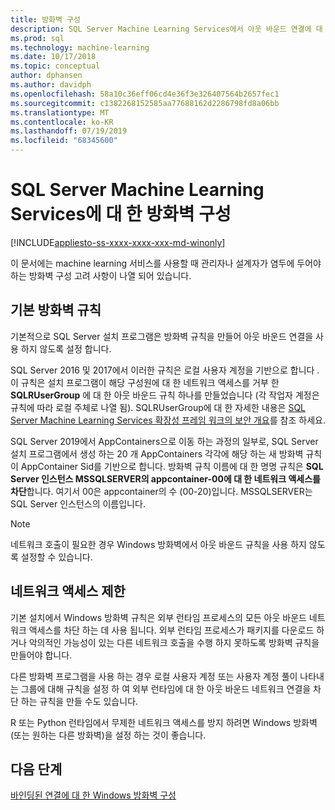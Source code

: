 ```yaml
---
title: 방화벽 구성
description: SQL Server Machine Learning Services에서 아웃 바운드 연결에 대 한 방화벽을 구성 하는 방법입니다.
ms.prod: sql
ms.technology: machine-learning
ms.date: 10/17/2018
ms.topic: conceptual
author: dphansen
ms.author: davidph
ms.openlocfilehash: 58a10c36eff06cd4e36f3e326407564b2657fec1
ms.sourcegitcommit: c1382268152585aa77688162d2286798fd8a06bb
ms.translationtype: MT
ms.contentlocale: ko-KR
ms.lasthandoff: 07/19/2019
ms.locfileid: "68345600"
---
```

# <a name="firewall-configuration-for-sql-server-machine-learning-services"></a>SQL Server Machine Learning Services에 대 한 방화벽 구성
[!INCLUDE[appliesto-ss-xxxx-xxxx-xxx-md-winonly](../../includes/appliesto-ss-xxxx-xxxx-xxx-md-winonly.md)]

이 문서에는 machine learning 서비스를 사용할 때 관리자나 설계자가 염두에 두어야 하는 방화벽 구성 고려 사항이 나열 되어 있습니다.

## <a name="default-firewall-rules"></a>기본 방화벽 규칙

기본적으로 SQL Server 설치 프로그램은 방화벽 규칙을 만들어 아웃 바운드 연결을 사용 하지 않도록 설정 합니다.

SQL Server 2016 및 2017에서 이러한 규칙은 로컬 사용자 계정을 기반으로 합니다 .이 규칙은 설치 프로그램이 해당 구성원에 대 한 네트워크 액세스를 거부 한 **SQLRUserGroup** 에 대 한 아웃 바운드 규칙 하나를 만들었습니다 (각 작업자 계정은 규칙에 따라 로컬 주체로 나열 됨). SQLRUserGroup에 대 한 자세한 내용은 [SQL Server Machine Learning Services 확장성 프레임 워크의 보안 개요](../../advanced-analytics/concepts/security.md#sqlrusergroup)를 참조 하세요.

SQL Server 2019에서 AppContainers으로 이동 하는 과정의 일부로, SQL Server 설치 프로그램에서 생성 하는 20 개 AppContainers 각각에 해당 하는 새 방화벽 규칙이 AppContainer Sid를 기반으로 합니다. 방화벽 규칙 이름에 대 한 명명 규칙은 **SQL Server 인스턴스 MSSQLSERVER의 appcontainer-00에 대 한 네트워크 액세스를 차단**합니다. 여기서 00은 appcontainer의 수 (00-20)입니다. MSSQLSERVER는 SQL Server 인스턴스의 이름입니다.

> [!Note]
> 네트워크 호출이 필요한 경우 Windows 방화벽에서 아웃 바운드 규칙을 사용 하지 않도록 설정할 수 있습니다.

## <a name="restrict-network-access"></a>네트워크 액세스 제한

기본 설치에서 Windows 방화벽 규칙은 외부 런타임 프로세스의 모든 아웃 바운드 네트워크 액세스를 차단 하는 데 사용 됩니다. 외부 런타임 프로세스가 패키지를 다운로드 하거나 악의적인 가능성이 있는 다른 네트워크 호출을 수행 하지 못하도록 방화벽 규칙을 만들어야 합니다.

다른 방화벽 프로그램을 사용 하는 경우 로컬 사용자 계정 또는 사용자 계정 풀이 나타내는 그룹에 대해 규칙을 설정 하 여 외부 런타임에 대 한 아웃 바운드 네트워크 연결을 차단 하는 규칙을 만들 수도 있습니다.

R 또는 Python 런타임에서 무제한 네트워크 액세스를 방지 하려면 Windows 방화벽 (또는 원하는 다른 방화벽)을 설정 하는 것이 좋습니다.

## <a name="next-steps"></a>다음 단계

[바인딩된 연결에 대 한 Windows 방화벽 구성](../../database-engine/configure-windows/configure-a-windows-firewall-for-database-engine-access.md)